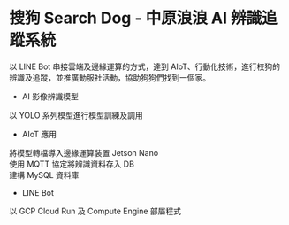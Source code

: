 # 搜狗 Search Dog - 中原浪浪 AI 辨識追蹤系統

以 LINE Bot 串接雲端及邊緣運算的方式，達到 AIoT、行動化技術，進行校狗的辨識及追蹤，並推廣動服社活動，協助狗狗們找到一個家。

- AI 影像辨識模型

以 YOLO 系列模型進行模型訓練及調用

- AIoT 應用

將模型轉檔導入邊緣運算裝置 Jetson Nano <br>
使用 MQTT 協定將辨識資料存入 DB <br>
建構 MySQL 資料庫 <br>

- LINE Bot

以 GCP Cloud Run 及 Compute Engine 部屬程式
